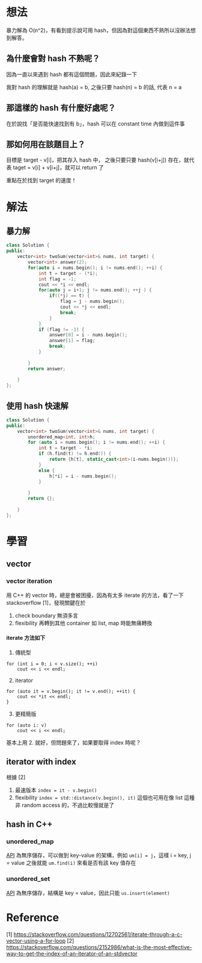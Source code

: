 # 想法
暴力解為 O(n^2)，有看到提示說可用 hash，但因為對這個東西不熟所以沒辦法想到解答。

## 為什麼會對 hash 不熟呢？
因為一直以來遇到 hash 都有這個問題，因此來紀錄一下

我對 hash 的理解就是 hash(a) = b, 之後只要 hash(n) = b 的話, 代表 n = a

## 那這樣的 hash 有什麼好處呢？
在於說找「是否能快速找到有 b」，hash 可以在 constant time 內做到這件事

## 那如何用在該題目上？
目標是 target - v[i]，把其存入 hash 中，
之後只要只要 hash(v[i+j]) 存在，就代表 taget = v[i] + v[i+j]，就可以 return 了

重點在於找到 target 的速度！

# 解法
## 暴力解
```C++
class Solution {
public:
    vector<int> twoSum(vector<int>& nums, int target) {
        vector<int> answer(2);
        for(auto i = nums.begin(); i != nums.end(); ++i) {
            int t = target - (*i);
            int flag = -1;
            cout << *i << endl;
            for(auto j = i+1; j != nums.end(); ++j ) {
                if((*j) == t) {
                    flag = j - nums.begin();
                    cout << *j << endl;
                    break;
                }
            }
            if (flag != -1) {
                answer[0] = i - nums.begin();
                answer[1] = flag;
                break;
            }
                
        }
        return answer;
        
    }
};
```
## 使用 hash 快速解
```C++
class Solution {
public:
    vector<int> twoSum(vector<int>& nums, int target) {
        unordered_map<int, int>h;
        for (auto i = nums.begin(); i != nums.end(); ++i) {
            int t = target - *i;
            if (h.find(t) != h.end()) {
                return {h[t], static_cast<int>(i-nums.begin())};
            }
            else {
                h[*i] = i - nums.begin();
            }
            
        }
        return {};
        
    }
};
```
# 學習
## vector
### vector iteration
用 C++ 的 vector 時，總是會被困擾，因為有太多 iterate 的方法，看了一下 stackoverflow [1]，發現關鍵在於
1. check boundary
無須多言
2. flexibility
再轉到其他 container 如 list, map 時能無痛轉換

#### iterate 方法如下

1. 傳統型
```
for (int i = 0; i < v.size(); ++i)
    cout << i << endl;
```
2. iterator
```
for (auto it = v.begin(); it != v.end(); ++it) {
    cout << *it << endl;
}
```
3. 更精簡版
```
for (auto i: v)
    cout << i << endl;
```
基本上用 2. 就好，但問題來了，如果要取得 index 時呢？

## iterator with index
根據 [2]
1. 最速版本
`index = it - v.begin()`
2. flexibility
`index = std::distance(v.begin(), it)`
這個也可用在像 list 這種非 random access 的，不過比較慢就是了

## hash in C++

### unordered_map
[API](http://www.cplusplus.com/reference/unordered_map/unordered_map/)
為無序儲存，可以做到 key-value 的架構，例如 `um[i] = j`，這樣 i = key, j = value
之後就能 `um.find(i)` 來看是否有該 key 值存在

### unordered_set
[API](http://www.cplusplus.com/reference/unordered_set/unordered_set/)
為無序儲存，結構是 key = value，因此只能 `us.insert(element)`




# Reference
[1] https://stackoverflow.com/questions/12702561/iterate-through-a-c-vector-using-a-for-loop
[2] https://stackoverflow.com/questions/2152986/what-is-the-most-effective-way-to-get-the-index-of-an-iterator-of-an-stdvector
